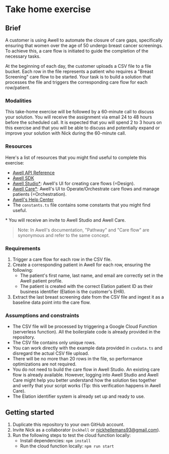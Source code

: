 # Take home exercise

## Brief

A customer is using Awell to automate the closure of care gaps, specifically ensuring that women over the age of 50 undergo breast cancer screenings. To achieve this, a care flow is initiated to guide the completion of the necessary tasks.

At the beginning of each day, the customer uploads a CSV file to a file bucket. Each row in the file represents a patient who requires a "Breast Screening" care flow to be started. Your task is to build a solution that processes the file and triggers the corresponding care flow for each row/patient.

### Modalities

This take-home exercise will be followed by a 60-minute call to discuss your solution. You will receive the assignment via email 24 to 48 hours before the scheduled call. It is expected that you will spend 2 to 3 hours on this exercise and that you will be able to discuss and potentially expand or improve your solution with Nick during the 60-minute call.

### Resources

Here's a list of resources that you might find useful to complete this exercise:

- [Awell API Reference](https://developers.awellhealth.com/awell-orchestration/api-reference/overview/graphql-api)
- [Awell SDK](https://www.npmjs.com/package/@awell-health/awell-sdk)
- [Awell Studio*](https://studio.sandbox.awellhealth.com/): Awell's UI for creating care flows (=Design).
- [Awell Care*](https://care.sandbox.awellhealth.com/): Awell's UI to Operate/Orchestrate care flows and manage patients (=Orchestration).
- [Awell's Help Center](https://help.awellhealth.com/en/)
- The `constants.ts` file contains some constants that you might find useful.

\* You will receive an invite to Awell Studio and Awell Care.

> Note: In Awell's documentation, "Pathway" and "Care flow" are synonymous and refer to the same concept.

### Requirements

1. Trigger a care flow for each row in the CSV file.
2. Create a corresponding patient in Awell for each row, ensuring the following:
   - The patient's first name, last name, and email are correctly set in the Awell patient profile.
   - The patient is created with the correct Elation patient ID as their business identifier (Elation is the customer's EHR).
3. Extract the last breast screening date from the CSV file and ingest it as a baseline data point into the care flow.

### Assumptions and constraints

- The CSV file will be processed by triggering a Google Cloud Function (serverless function). All the boilerplate code is already provided in the repository.
- The CSV file contains only unique rows.
- You can work directly with the example data provided in `csvData.ts` and disregard the actual CSV file upload.
- There will be no more than 20 rows in the file, so performance optimizations are not required.
- You do not need to build the care flow in Awell Studio. An existing care flow is already available. However, logging into Awell Studio and Awell Care might help you better understand how the solution ties together and verify that your script works (Tip: this verification happens in Awell Care).
- The Elation identifier system is already set up and ready to use.

## Getting started

1. Duplicate this repository to your own GitHub account.
2. Invite Nick as a collaborator (`nckhell` or nickhellemans93@gmail.com).
3. Run the following steps to test the cloud function locally:
   - Install dependencies: `npm install`
   - Run the cloud function locally: `npm run start`
